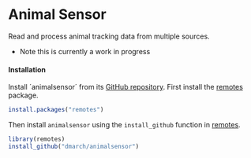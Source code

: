 # Animal Sensor
Read and process animal tracking data from multiple sources.

* Note this is currently a work in progress


#### Installation

Install ´animalsensor´ from its
[GitHub repository](https://github.com/dmarch/animalsensor). First
install the [remotes](https://github.com/r-lib/remotes) package.

```r
install.packages("remotes")
```

Then install `animalsensor` using the `install_github` function in
[remotes](https://github.com/r-lib/remotes).

```r
library(remotes)
install_github("dmarch/animalsensor")
```
